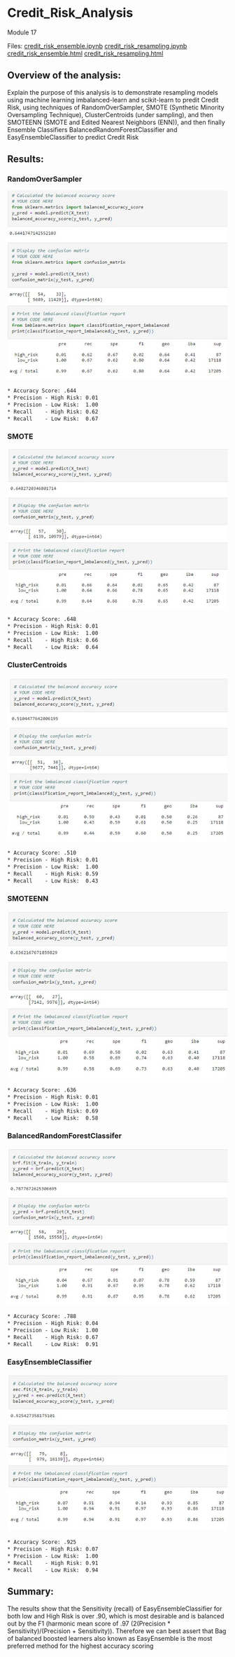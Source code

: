 # Credit_Risk_Analysis
Module 17 

Files:  [credit_risk_ensemble.ipynb](credit_risk_ensemble.ipynb)  [credit_risk_resampling.ipynb](credit_risk_resampling.ipynb)  [credit_risk_ensemble.html](Resources/credit_risk_ensemble.html)  [credit_risk_resampling.html](Resources/credit_risk_resampling.html) 

## Overview of the analysis:
Explain the purpose of this analysis is to demonstrate resampling models using machine learning imbalanced-learn and scikit-learn to predit Credit Risk, using techniques of RandomOverSampler, SMOTE (Synthetic Minority Oversampling Technique), ClusterCentroids (under sampling), and then SMOTEENN (SMOTE and Edited Nearest Neighbors (ENN)), and then finally Ensemble Classifiers BalancedRandomForestClassifier and EasyEnsembleClassifier to predict Credit Risk

## Results:

   ### RandomOverSampler

![RandomOverSampler](Resources/RandomOverSampler.JPG)

    * Accuracy Score: .644
    * Precision - High Risk: 0.01
    * Precision - Low Risk:  1.00
    * Recall    - High Risk: 0.62
    * Recall    - Low Risk:  0.67

   ### SMOTE

![SMOTE](Resources/SMOTE.JPG)

    * Accuracy Score: .648
    * Precision - High Risk: 0.01
    * Precision - Low Risk:  1.00
    * Recall    - High Risk: 0.66
    * Recall    - Low Risk:  0.64

   ### ClusterCentroids

![ClusterCentroids](Resources/ClusterCentroids.JPG)

    * Accuracy Score: .510
    * Precision - High Risk: 0.01
    * Precision - Low Risk:  1.00
    * Recall    - High Risk: 0.59
    * Recall    - Low Risk:  0.43

   ### SMOTEENN

![SMOTEENN](Resources/SMOTEENN.JPG)

    * Accuracy Score: .636
    * Precision - High Risk: 0.01
    * Precision - Low Risk:  1.00
    * Recall    - High Risk: 0.69
    * Recall    - Low Risk:  0.58

   ### BalancedRandomForestClassifer

![BalancedRandomForestClassifer](Resources/BalancedRandomForestClassifer.JPG)

    * Accuracy Score: .788
    * Precision - High Risk: 0.04
    * Precision - Low Risk:  1.00
    * Recall    - High Risk: 0.67
    * Recall    - Low Risk:  0.91

   ### EasyEnsembleClassifier

![EasyEnsembleClassifier](Resources/EasyEnsembleClassifier.JPG)

    * Accuracy Score: .925
    * Precision - High Risk: 0.07
    * Precision - Low Risk:  1.00
    * Recall    - High Risk: 0.91
    * Recall    - Low Risk:  0.94

## Summary:
The results show that the Sensitivity (recall) of EasyEnsembleClassifier for both low and High Risk is over .90, which is most desirable and is balanced out by the F1 (harmonic mean score of .97 (2(Precision * Sensitivity)/(Precision + Sensitivity)). Therefore we can best assert that Bag of balanced boosted learners also known as EasyEnsemble is the most preferred method for the highest accuracy scoring
